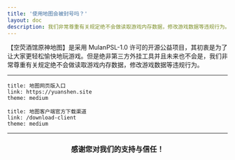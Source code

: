 ```yaml
---
title: '使用地图会被封号吗？'
layout: doc
description: 我们非常尊重有关规定绝不会做读取游戏内存数据，修改游戏数据等违规行为。
---
```


[文：使用地图会被封号吗？]: # 'https://support.qq.com/products/321980/faqs/97654'

【空荧酒馆原神地图】是采用 MulanPSL-1.0 许可的开源公益项目，其初衷是为了让大家更轻松愉快地玩游戏。但是绝非第三方外挂工具并且未来也不会是，我们非常尊重有关规定绝不会做读取游戏内存数据，修改游戏数据等违规行为。

---

```card
title: 地图网页版入口
link: https://yuanshen.site
theme: medium
```

```card
title: 地图客户端官方下载渠道
link: /download-client
theme: medium
```

---

 <div style="text-align: center;"><h3>感谢您对我们的支持与信任！</h3></div>
